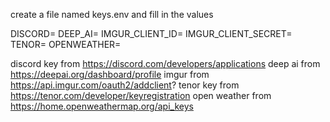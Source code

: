 create a file named keys.env and fill in the values

DISCORD=
DEEP_AI=
IMGUR_CLIENT_ID=
IMGUR_CLIENT_SECRET=
TENOR=
OPENWEATHER=

discord key from https://discord.com/developers/applications
deep ai from https://deepai.org/dashboard/profile
imgur from https://api.imgur.com/oauth2/addclient?
tenor key from https://tenor.com/developer/keyregistration
open weather from https://home.openweathermap.org/api_keys
